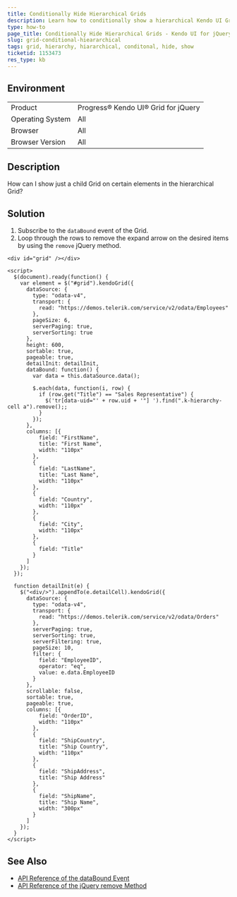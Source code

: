```yaml
---
title: Conditionally Hide Hierarchical Grids
description: Learn how to conditionally show a hierarchical Kendo UI Grid.
type: how-to
page_title: Conditionally Hide Hierarchical Grids - Kendo UI for jQuery Data Grid
slug: grid-conditional-hieararchical
tags: grid, hierarchy, hiararchical, conditonal, hide, show
ticketid: 1153473
res_type: kb
---
```


## Environment

<table>
 <tr>
  <td>Product</td>
  <td>Progress® Kendo UI® Grid for jQuery</td>
 </tr>
 <tr>
  <td>Operating System</td>
  <td>All</td>
 </tr>
 <tr>
  <td>Browser</td>
  <td>All</td>
 </tr>
 <tr>
  <td>Browser Version</td>
  <td>All</td>
 </tr>
</table>

## Description

How can I show just a child Grid on certain elements in the hierarchical Grid?  

## Solution

1. Subscribe to the `dataBound` event of the Grid.
1. Loop through the rows to remove the expand arrow on the desired items by using the `remove` jQuery method.

```dojo
<div id="grid" /></div>

<script>
  $(document).ready(function() {
    var element = $("#grid").kendoGrid({
      dataSource: {
        type: "odata-v4",
        transport: {
          read: "https://demos.telerik.com/service/v2/odata/Employees"
        },
        pageSize: 6,
        serverPaging: true,
        serverSorting: true
      },
      height: 600,
      sortable: true,
      pageable: true,
      detailInit: detailInit,
      dataBound: function() {
        var data = this.dataSource.data();

        $.each(data, function(i, row) {
          if (row.get("Title") == "Sales Representative") {
            $('tr[data-uid="' + row.uid + '"] ').find(".k-hierarchy-cell a").remove();;
          }
        });
      },
      columns: [{
          field: "FirstName",
          title: "First Name",
          width: "110px"
        },
        {
          field: "LastName",
          title: "Last Name",
          width: "110px"
        },
        {
          field: "Country",
          width: "110px"
        },
        {
          field: "City",
          width: "110px"
        },
        {
          field: "Title"
        }
      ]
    });
  });

  function detailInit(e) {
    $("<div/>").appendTo(e.detailCell).kendoGrid({
      dataSource: {
        type: "odata-v4",
        transport: {
          read: "https://demos.telerik.com/service/v2/odata/Orders"
        },
        serverPaging: true,
        serverSorting: true,
        serverFiltering: true,
        pageSize: 10,
        filter: {
          field: "EmployeeID",
          operator: "eq",
          value: e.data.EmployeeID
        }
      },
      scrollable: false,
      sortable: true,
      pageable: true,
      columns: [{
          field: "OrderID",
          width: "110px"
        },
        {
          field: "ShipCountry",
          title: "Ship Country",
          width: "110px"
        },
        {
          field: "ShipAddress",
          title: "Ship Address"
        },
        {
          field: "ShipName",
          title: "Ship Name",
          width: "300px"
        }
      ]
    });
  }
</script>
```

## See Also

* [API Reference of the dataBound Event](https://docs.telerik.com/kendo-ui/api/javascript/ui/grid/events/databound)
* [API Reference of the jQuery remove Method](https://api.jquery.com/remove/)
